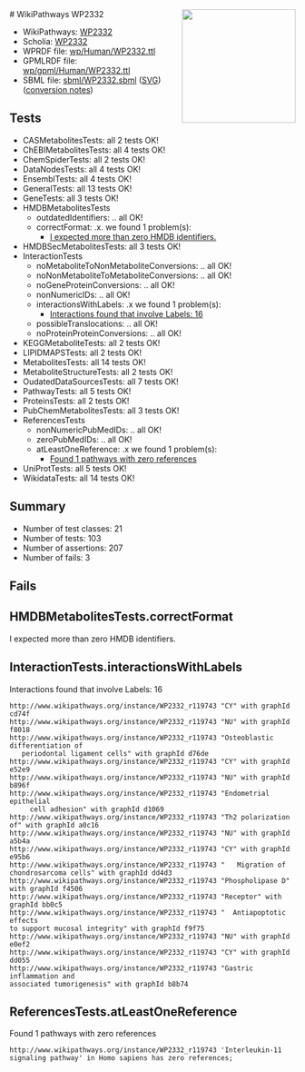 <img style="float: right; width: 200px" src="../logo.png" />
# WikiPathways WP2332

* WikiPathways: [WP2332](https://identifiers.org/wikipathways:WP2332)
* Scholia: [WP2332](https://scholia.toolforge.org/wikipathways/WP2332)
* WPRDF file: [wp/Human/WP2332.ttl](../wp/Human/WP2332.ttl)
* GPMLRDF file: [wp/gpml/Human/WP2332.ttl](../wp/gpml/Human/WP2332.ttl)
* SBML file: [sbml/WP2332.sbml](../sbml/WP2332.sbml) ([SVG](../sbml/WP2332.svg)) ([conversion notes](../sbml/WP2332.txt))

## Tests
* CASMetabolitesTests: all 2 tests OK!
* ChEBIMetabolitesTests: all 4 tests OK!
* ChemSpiderTests: all 2 tests OK!
* DataNodesTests: all 4 tests OK!
* EnsemblTests: all 4 tests OK!
* GeneralTests: all 13 tests OK!
* GeneTests: all 3 tests OK!
* HMDBMetabolitesTests
    * outdatedIdentifiers: .. all OK!
    * correctFormat: .x. we found 1 problem(s):
        * [I expected more than zero HMDB identifiers.](#ad154c1e)
* HMDBSecMetabolitesTests: all 3 tests OK!
* InteractionTests
    * noMetaboliteToNonMetaboliteConversions: .. all OK!
    * noNonMetaboliteToMetaboliteConversions: .. all OK!
    * noGeneProteinConversions: .. all OK!
    * nonNumericIDs: .. all OK!
    * interactionsWithLabels: .x we found 1 problem(s):
        * [Interactions found that involve Labels: 16](#fe97a8be)
    * possibleTranslocations: .. all OK!
    * noProteinProteinConversions: .. all OK!
* KEGGMetaboliteTests: all 2 tests OK!
* LIPIDMAPSTests: all 2 tests OK!
* MetabolitesTests: all 14 tests OK!
* MetaboliteStructureTests: all 2 tests OK!
* OudatedDataSourcesTests: all 7 tests OK!
* PathwayTests: all 5 tests OK!
* ProteinsTests: all 2 tests OK!
* PubChemMetabolitesTests: all 3 tests OK!
* ReferencesTests
    * nonNumericPubMedIDs: .. all OK!
    * zeroPubMedIDs: .. all OK!
    * atLeastOneReference: .x we found 1 problem(s):
        * [Found 1 pathways with zero references](#35eb778e)
* UniProtTests: all 5 tests OK!
* WikidataTests: all 14 tests OK!


## Summary

* Number of test classes: 21
* Number of tests: 103
* Number of assertions: 207
* Number of fails: 3

## Fails

<a name="ad154c1e" />

## HMDBMetabolitesTests.correctFormat

I expected more than zero HMDB identifiers.
<a name="fe97a8be" />

## InteractionTests.interactionsWithLabels

Interactions found that involve Labels: 16
```
http://www.wikipathways.org/instance/WP2332_r119743 "CY" with graphId cd74f
http://www.wikipathways.org/instance/WP2332_r119743 "NU" with graphId f8018
http://www.wikipathways.org/instance/WP2332_r119743 "Osteoblastic differentiation of 
   periodontal ligament cells" with graphId d76de
http://www.wikipathways.org/instance/WP2332_r119743 "CY" with graphId e52e9
http://www.wikipathways.org/instance/WP2332_r119743 "NU" with graphId b896f
http://www.wikipathways.org/instance/WP2332_r119743 "Endometrial epithelial 
     cell adhesion" with graphId d1069
http://www.wikipathways.org/instance/WP2332_r119743 "Th2 polarization of" with graphId a0c16
http://www.wikipathways.org/instance/WP2332_r119743 "NU" with graphId a5b4a
http://www.wikipathways.org/instance/WP2332_r119743 "CY" with graphId e95b6
http://www.wikipathways.org/instance/WP2332_r119743 "   Migration of 
chondrosarcoma cells" with graphId dd4d3
http://www.wikipathways.org/instance/WP2332_r119743 "Phospholipase D" with graphId f4506
http://www.wikipathways.org/instance/WP2332_r119743 "Receptor" with graphId bb0c5
http://www.wikipathways.org/instance/WP2332_r119743 "  Antiapoptotic effects 
to support mucosal integrity" with graphId f9f75
http://www.wikipathways.org/instance/WP2332_r119743 "NU" with graphId e0ef2
http://www.wikipathways.org/instance/WP2332_r119743 "CY" with graphId dd055
http://www.wikipathways.org/instance/WP2332_r119743 "Gastric inflammation and 
associated tumorigenesis" with graphId b8b74
```

<a name="35eb778e" />

## ReferencesTests.atLeastOneReference

Found 1 pathways with zero references
```
http://www.wikipathways.org/instance/WP2332_r119743 'Interleukin-11 signaling pathway' in Homo sapiens has zero references; 
```

